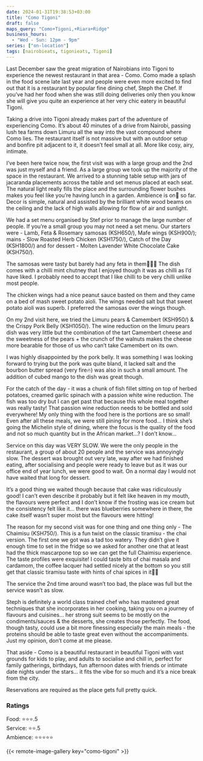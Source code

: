 ```yaml
---
date: 2024-01-31T19:38:53+03:00
title: "Como Tigoni"
draft: false
maps_query: "Como+Tigoni,+Riara+Ridge"
business_hours:
  - "Wed - Sun: 12pm - 9pm"
series: ["on-location"]
tags: [nairobieats, tigonieats, Tigoni]
---
```


Last December saw the great migration of Nairobians into Tigoni to experience the newest restaurant in that area - Como. Como made a splash in the food scene late last year and people were even more excited to find out that it is a restaurant by popular fine dining chef, Steph the Chef. If you’ve had her food when she was still doing deliveries only then you know she will give you quite an experience at her very chic eatery in beautiful Tigoni.

Taking a drive into Tigoni already makes part of the adventure of experiencing Como. It’s about 40 minutes of a drive from Nairobi, passing lush tea farms down Limuru all the way into the vast compound where Como lies. The restaurant itself is not massive but with an outdoor setup and bonfire pit adjacent to it, it doesn’t feel small at all. More like cosy, airy, intimate.

I’ve been here twice now, the first visit was with a large group and the 2nd was just myself and a friend. As a large group we took up the majority of the space in the restaurant. We arrived to a stunning table setup with jars of jacaranda placements across the table and set menus placed at each seat. The natural light really fills the place and the surrounding flower bushes makes you feel like you’re having lunch in a garden. Ambience is on💯 so far. Decor is simple, natural and assisted by the brilliant white wood beams on the ceiling and the lack of high walls allowing for flow of air and sunlight.

We had a set menu organised by Stef prior to manage the large number of people. If you’re a small group you may not need a set menu. Our starters were - Lamb, Feta & Rosemary samosas (KSH650/), Mafe wings (KSH900/); mains - Slow Roasted Herb Chicken (KSH1750/), Catch of the Day (KSH1800/) and for dessert - Molten Lavender White Chocolate Cake (KSH750/).

The samosas were tasty but barely had any feta in them🤷🏾‍♀️ The dish comes with a chilli mint chutney that I enjoyed though it was as chilli as I’d have liked. I probably need to accept that I like chilli to be very chilli unlike most people.

The chicken wings had a nice peanut sauce basted on them and they came on a bed of mash sweet potato aioli. The wings needed salt but that sweet potato aioli was superb. I preferred the samosas over the wings though.

On my 2nd visit here, we tried the Limuru pears & Camembert (KSH950/) & the Crispy Pork Belly (KSH1050/). The wine reduction on the limuru pears dish was very little but the combination of the tart Camembert cheese and the sweetness of the pears + the crunch of the walnuts makes the cheese more bearable for those of us who can’t take Camembert on its own.

I was highly disappointed by the pork belly. It was something I was looking forward to trying but the pork was quite bland, it lacked salt and the bourbon butter spread (very fire🔥) was also in such a small amount. The addition of cubed mango to the dish was great though.

For the catch of the day - it was a chunk of fish fillet sitting on top of herbed potatoes, creamed garlic spinach with a passion white wine reduction. The fish was too dry but I can get past that because this whole meal together was really tasty! That passion wine reduction needs to be bottled and sold everywhere! My only thing with the food here is the portions are so small! Even after all these meals, we were still pining for more food… I think she’s going the Michelin style of dining, where the focus is the quality of the food and not so much quantity but in the African market…? I don’t know…

Service on this day was VERY SLOW. We were the only people in the restaurant, a group of about 20 people and the service was annoyingly slow. The dessert was brought out very late, way after we had finished eating, after socialising and people were ready to leave but as it was our office end of year lunch, we were good to wait. On a normal day I would not have waited that long for dessert.

It’s a good thing we waited though because that cake was ridiculously good! I can’t even describe it probably but it felt like heaven in my mouth, the flavours were perfect and I don’t know if the frosting was ice cream but the consistency felt like it… there was blueberries somewhere in there, the cake itself wasn’t super moist but the flavours were hitting!

The reason for my second visit was for one thing and one thing only - The Chaimisu (KSH750/). This is a fun twist on the classic tiramisu - the chai version. The first one we got was a tad too watery. They didn’t give it enough time to set in the fridge so we asked for another one that at least had the thick mascarpone top so we can get the full Chaimisu experience. The taste profiles were exquisite! I could taste bits of chai masala and cardamom, the coffee lacquer had settled nicely at the bottom so you still get that classic tiramisu taste with hints of chai spices in it👌🏾

The service the 2nd time around wasn’t too bad, the place was full but the service wasn’t as slow.

Steph is definitely a world class trained chef who has mastered great techniques that she incorporates in her cooking, taking you on a journey of flavours and cuisines… her strong suit seems to be mostly on the condiments/sauces & the desserts, she creates those perfectly. The food, though tasty, could use a bit more finessing especially the main meals - the proteins should be able to taste great even without the accompaniments. Just my opinion, don’t come at me please.

That aside - Como is a beautiful restaurant in beautiful Tigoni with vast grounds for kids to play, and adults to socialise and chill in, perfect for family gatherings, birthdays, fun afternoon dates with friends or intimate date nights under the stars… it fits the vibe for so much and it’s a nice break from the city.

Reservations are required as the place gets full pretty quick.

### Ratings

Food: ⭐️⭐️⭐️.5<br>
Service: ⭐️⭐️.5<br>
Ambience: ⭐️⭐️⭐️⭐️⭐️<br>

{{< remote-image-gallery key="como-tigoni" >}}
